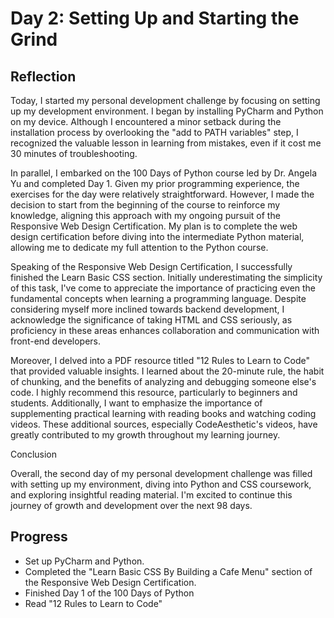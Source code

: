 # Day 2: Setting Up and Starting the Grind

## Reflection
 Today, I started my personal development challenge by focusing on setting up my development environment. I began by installing PyCharm and Python on my device. Although I encountered a minor setback during the installation process by overlooking the "add to PATH variables" step, I recognized the valuable lesson in learning from mistakes, even if it cost me 30 minutes of troubleshooting.

 In parallel, I embarked on the 100 Days of Python course led by Dr. Angela Yu and completed Day 1. Given my prior programming experience, the exercises for the day were relatively straightforward. However, I made the decision to start from the beginning of the course to reinforce my knowledge, aligning this approach with my ongoing pursuit of the Responsive Web Design Certification. My plan is to complete the web design certification before diving into the intermediate Python material, allowing me to dedicate my full attention to the Python course.

 Speaking of the Responsive Web Design Certification, I successfully finished the Learn Basic CSS section. Initially underestimating the simplicity of this task, I've come to appreciate the importance of practicing even the fundamental concepts when learning a programming language. Despite considering myself more inclined towards backend development, I acknowledge the significance of taking HTML and CSS seriously, as proficiency in these areas enhances collaboration and communication with front-end developers.

 Moreover, I delved into a PDF resource titled "12 Rules to Learn to Code" that provided valuable insights. I learned about the 20-minute rule, the habit of chunking, and the benefits of analyzing and debugging someone else's code. I highly recommend this resource, particularly to beginners and students. Additionally, I want to emphasize the importance of supplementing practical learning with reading books and watching coding videos. These additional sources, especially CodeAesthetic's videos, have greatly contributed to my growth throughout my learning journey.

 Conclusion
 
 Overall, the second day of my personal development challenge was filled with setting up my environment, diving into Python and CSS coursework, and exploring insightful reading material. I'm excited to continue this journey of growth and development over the next 98 days.

## Progress
 - Set up PyCharm and Python.
 - Completed the "Learn Basic CSS By Building a Cafe Menu" section of the Responsive Web Design Certification.
 - Finished Day 1 of the 100 Days of Python
 - Read "12 Rules to Learn to Code"
